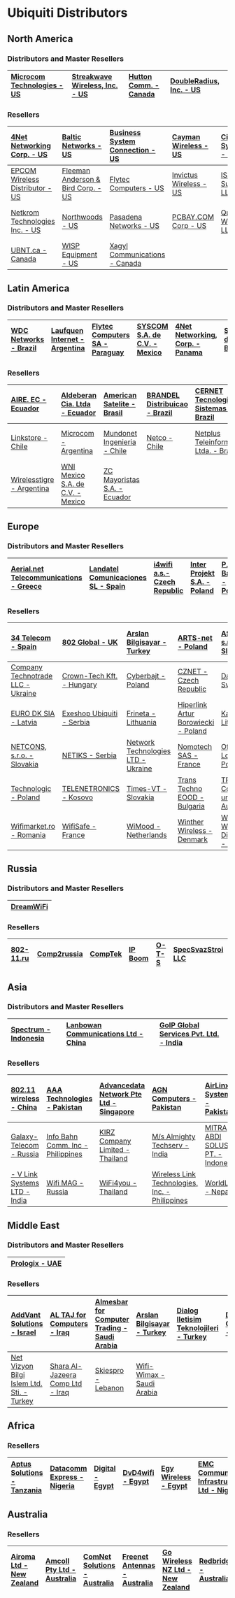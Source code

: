 # Ubiquiti Distributors #

## North America ##

### Distributors and Master Resellers ###

|[Microcom Technologies - US](http://www.microcom.us/browse-by-brand--ubiquiti-networks.html)|[Streakwave Wireless, Inc. - US](http://www.streakwave.com/product-ubiquiti.asp)|[Hutton Comm. - Canada](http://www.hol4g.com/)|[DoubleRadius, Inc. - US](http://www.doubleradius.com/)|
|:-------------------------------------------------------------------------------------------|:-------------------------------------------------------------------------------|:---------------------------------------------|:------------------------------------------------------|

### Resellers ###

|[4Net Networking Corp. - US](http://www.4netonline.com/)|[Baltic Networks - US](http://www.balticnetworks.com/)|[Business System Connection - US](http://www.bizsyscon.com/)|[Cayman Wireless - US](http://www.caymanwireless.com/)|[Cielo Systems - US](http://store.cielosystems.net/)|[Converbit Wi-Fi - Canada](http://www.converbit.ca/magasin)|[CTI - US](https://www.ctiacct.com/oasiscrm/shopping.asp?Region=CT&Directive=ItemList&Parent=&Category=I159)|[Data Alliance Wireless - US](http://www.data-alliance.net/)|[Dynamic Trading - US](http://www.dynamictradingco.net/)|
|:-------------------------------------------------------|:-----------------------------------------------------|:-----------------------------------------------------------|:-----------------------------------------------------|:---------------------------------------------------|:----------------------------------------------------------|:-----------------------------------------------------------------------------------------------------------|:-----------------------------------------------------------|:-------------------------------------------------------|
|[EPCOM Wireless Distributor - US](http://epcomsecurity.com/)|[Fleeman Anderson & Bird Corp. - US](http://www.fab-corp.com/)|[Flytec Computers - US](http://www.flyteccomputers.com/)    |[Invictus Wireless - US](http://www.invictuswireless.com/)|[ISP Supplies, LLC - US](http://ispsupplies.com/)   |[Jeffco Soho, Inc - US](http://www.jeffcosoho.com/)        |[Mesh Outlet - US](http://www.meshoutlet.com/)                                                              |[Metrix Communication LLC - US](http://www.metrix.net/)     |[Netgate - US](http://www.netgate.com/)                 |
|[Netkrom Technologies Inc. - US](http://www.mywirelessequipment.com/)|[Northwoods - US](http://www.nwcis.com/store/)        |[Pasadena Networks - US](http://www.wlanparts.com/)         |[PCBAY.COM Corp - US](http://www.pcbay.com/)          |[QuickLink Wireless, LLC - US](http://www.quicklinkwireless.com/)|[Roc-Noc - US](http://www.roc-noc.com/)                    |[Rowe Wireless Networks - US](http://www.rowewireless.com/)                                                 |[Squitter Electronics Inc - US](http://www.squitter.com/)   |[TitanWireless - US](http://www.titanwirelessonline.com/)|
|[UBNT.ca - Canada](http://www.ubnt.ca/)                 |[WISP Equipment - US](http://www.wispequipment.com/)  |[Xagyl Communications - Canada](http://www.xagyl.com/)      |


## Latin America ##

### Distributors and Master Resellers ###

|[WDC Networks - Brazil](http://wdcnet.com.br/)|[Laufquen Internet - Argentina](http://wisp.lq.com.ar/)|[Flytec Computers SA - Paraguay](http://www.flytec.com.py/)|[SYSCOM S.A. de C.V. - Mexico](http://www.syscom.com.mx/)|[4Net Networking, Corp. - Panama](http://www.4netonline.com/on/)|[Streakwave do Brasil - Brazil](http://www.streakwavebrasil.com.br/)|
|:---------------------------------------------|:------------------------------------------------------|:----------------------------------------------------------|:--------------------------------------------------------|:---------------------------------------------------------------|:-------------------------------------------------------------------|

### Resellers ###

|[AIRE. EC - Ecuador](http://www.aire.ec/)|[Aldeberan Cia. Ltda - Ecuador](http://aldeberan.com.ec/)|[American Satelite - Brasil](http://www.americansatelite.com.br/)|[BRANDEL Distribuicao - Brazil](http://www.bradel.com.br/)|[CERNET Tecnologia e Sistemas - Brazil](http://www.cernet.com.br/)|[Data Alliance - Mexico](http://www.data-alliance.net/)|[Eduser - Venezuela](http://www.eduser.net/)|[Enlace Digital - Ecuador](http://www.ubiquiti.com.ec/)|[Global Fast - Brazil](http://globalfast.com.br/)|[INTTELEC - Mexico](http://www.inttelec.com/tienda)|[Inversiones CGI - Venezuela](http://www.inversionescgi.net/)|
|:----------------------------------------|:--------------------------------------------------------|:----------------------------------------------------------------|:---------------------------------------------------------|:-----------------------------------------------------------------|:------------------------------------------------------|:-------------------------------------------|:------------------------------------------------------|:------------------------------------------------|:--------------------------------------------------|:------------------------------------------------------------|
|[Linkstore - Chile](http://www.linkstore.cl/)|[Microcom - Argentina](http://www.microcom.com.ar/)      |[Mundonet Ingenieria - Chile](http://www.mundoneting.cl/)        |[Netco - Chile](http://www.netco.cl/)                     |[Netplus Teleinformatica Ltda. - Brazil](http://www.netplus.com.br/)|[Nova Network - Brazil](http://www.novanetwork.com.br/)|[OIW Telecom Solutions - Brazil](http://www.oiw.com.br/)|[Redco - Chile](http://www.redco.cl/)                  |[Soluciones Inalambricas - Peru](http://www.solucionesinalambricas.pe/)|[Solution Box - Argentina](http://www.solutionbox.com.ar/)|[Ubiquiticol - Columbia](http://www.ubiquiticolombia.com/)   |
|[Wirelesstigre - Argentina](http://www.wirelesstigre.com/)|[WNI Mexico S.A. de C.V. - Mexico](http://www.wni.com.mx/)|[ZC Mayoristas S.A. - Ecuador](http://www.zcmayoristas.com/)     |

## Europe ##

### Distributors and Master Resellers ###

|[Aerial.net Telecommunications - Greece](http://aerial.net/shop/)|[Landatel Comunicaciones SL - Spain](http://www.landatel.com/)|[i4wifi a.s.- Czech Republic](http://www.i4-wifi.com/index.php?p=productsList&sWord=ubnt)|[Inter Projekt S.A. - Poland](http://www.interprojekt.pl/)|[P.W. Batna - Poland](http://anteny24.pl/pl/)|[Discomp - Czech Republic](http://www.discomp.eu/)|[SICE - Italy](http://ubiquiti.sicetelecom.it/)|[Instant Byte S.L. - Portugal](http://www.instantbyte.com/)|
|:----------------------------------------------------------------|:-------------------------------------------------------------|:----------------------------------------------------------------------------------------|:---------------------------------------------------------|:--------------------------------------------|:-------------------------------------------------|:----------------------------------------------|:----------------------------------------------------------|

### Resellers ###

|[34 Telecom - Spain](http://www.34t.com/)|[802 Global - UK](http://www.802global.com/)|[Arslan Bilgisayar - Turkey](http://www.netsiparis.com/)|[ARTS-net - Poland](http://www.wirelesslan.com.pl/)|[ASBIS SA s.r.o. - Slovakia](http://www.asbis.sk/)|[ASP 24 - Ukraine](http://www.asp24antenna.com.ua/)|[Astel Ltd. - Ukraine](http://www.wlan.com.ua/)|[Avantis Distribution - Denmark](http://www.avantis.dk/)|[Avantis Distribution - Sweden](http://www.avantis.se/)|[AVANTIS Distribution - Norway](http://www.avantis.no/)|[Bios Computer LTD - Ukraine](http://bios.if.ua/)|[CiudadWireless - Spain](http://ciudadwireless.com/)|
|:----------------------------------------|:-------------------------------------------|:-------------------------------------------------------|:--------------------------------------------------|:-------------------------------------------------|:--------------------------------------------------|:----------------------------------------------|:-------------------------------------------------------|:------------------------------------------------------|:------------------------------------------------------|:------------------------------------------------|:---------------------------------------------------|
|[Company Technotrade LLC - Ukraine](http://www.technotrade.com.ua/)|[Crown-Tech Kft. - Hungary](http://www.crown-tech.eu/)|[Cyberbajt - Poland](http://www.cyberbajt.com/)         |[CZNET - Czech Republic](http://shop.cznet.cz/)    |[Davido HB - Swedeb](http://www.davido.se/)       |[Dialog Iletisim Teknolojileri - Turkey](http://www.dialogiletisim.com/)|[Direct SIA - Latvia](http://www.openrb.com/)  |[Diswire - Netherlands](http://www.diswire.com/)        |[DUSTIN - Denmark](http://www.dustin.dk/)              |[DUSTIN - Norway](http://www.dustin.no/)               |[DUSTIN - Sweden](http://www.dustin.se/)         |[e-shop.gr - Greece](http://www.e-shop.gr/search_per.phtml?developer=UBIQUITI)|
|[EURO DK SIA - Latvia](http://www.ubntshop.eu/)|[Exeshop Ubiquiti - Serbia](http://www.exeshop.rs/ubiquiti-m-17.html)|[Frineta - Lithuania](http://www.frineta.lt/)           |[Hiperlink Artur Borowiecki - Poland](http://www.hiperlink.pl/)|[Katalita - Lithuania](http://www.wifi-stock.com/)|[KORPOL Sp.z.o.o. - Poland](http://www.korpol.pl/) |[KosProd - Kosovo](http://www.kosprod.com/)    |[Kris-Service - Kazakhstan](http://www.kris.kz/)        |[Lancom Bulgaria Ltd - Bulgaria](http://www.lancombg.com/)|[MHz Wireless - France](http://www.mhzwireless.com/)   |[MS Distribution - UK](http://www.msdist.co.uk/) |[Net Vizyon Bilgi Islem Ltd. Sti. - Turkey](http://www.netvizyon.biz/)|
|[NETCONS, s.r.o. - Slovakia](http://netcons.sk/)|[NETIKS - Serbia](http://www.netiks.rs/)    |[Network Technologies LTD - Ukraine](http://nettech.dn.ua/)|[Nomotech SAS - France](http://www.nomotech.com/)  |[Officelan, Lda - Portugal](http://www.officelan.pt/)|[OMG Internet Gmbh - Germany](http://www.omg.de/)  |[Overnet DMD - Macedonia](http://www.ubiquiti.com.mk/)|[Proline Trading - Ukraine](http://www.proline.biz.ua/) |[Reload Systems Ltd. - Bulgaria](http://www.reloadbg.com/)|[SAMPRO Samardzic & Son - Serbia](http://www.sampro.rs/)|[SeCaM d.o.o - Bosnia](http://www.secam.ba/)     |[Senzor Ltd - Hungary](http://www.wlan-ok.hu/)      |
|[Technologic - Poland](http://www.technologic.pl/)|[TELENETRONICS - Kosovo](http://www.telenetronics.net/)|[Times-VT - Slovakia](http://www.lancentrum.sk/)        |[Trans Techno EOOD - Bulgaria](http://www.vesuviustreamline.com/)|[TRIOTRONIK Computer und - Austria](http://www.triotronik.com/)|[Tradlost i Sverige HB - Sweden](http://www.tradlost.se/)|[Varia Group - Germany](http://www.varia-store.com/)|[VIDEOMAX AVS Ltd - Bulgaria](http://www.videomaxavs.com/)|[Wi-Pipe - Ireland](http://www.wi-pipe.com/)           |[Wifi Stock - UK](http://www.wifi-stock.co.uk/)        |[WiFiGear - UK](http://www.wifigear.co.uk/)      |[WifiMag - Romania](http://www.wifimag.ro/)         |
|[Wifimarket.ro - Romania](http://www.wifimarket.ro/default-1-AccessPoint.html)|[WifiSafe - France](http://www.wifisafe.fr/)|[WiMood - Netherlands](http://www.wimoodshop.nl/)       |[Winther Wireless - Denmark](http://www.wintherwireless.dk/)|[Winther Wireless Distribution - Sweden](http://www.wintherwireless.se/)|[Wireless Bolt - Hungary](http://www.wireless-bolt.hu/)|[WIRELESSLAN.EU - Poland](http://www.wirelesslan.eu/)|[WIRKOS - Albania](http://www.wirkos.com/)              |[WISP.PL - Poland](http://www.wisp.pl/)                |[WLAN Butikken - Norway](http://www.signalforsterker.no/)|[WorldNET - Romania](http://www.worldnet.ro/)    |

## Russia ##

### Distributors and Master Resellers ###

|[DreamWiFi](http://www.dreamwifi.ru/)|
|:------------------------------------|

### Resellers ###

|[802-11.ru](http://802-11.ru/)|[Comp2russia](http://www.comp2.ru/Ct/_wl_ubiquiti.htm)|[CompTek](http://www.comptek.ru/)|[IP Boom](http://www.ipboom.ru/)|[O-T-S](http://www.o-t-s.ru/)|[SpecSvazStroi LLC](http://www.rubnt.ru/)|
|:-----------------------------|:-----------------------------------------------------|:--------------------------------|:-------------------------------|:----------------------------|:----------------------------------------|

## Asia ##

### Distributors and Master Resellers ###

|[Spectrum - Indonesia](http://www.spectrumindo.com/)|[Lanbowan Communications Ltd - China](http://www.lanbowan.com/)|[GoIP Global Services Pvt. Ltd. - India](http://www.goip.in/)|
|:---------------------------------------------------|:--------------------------------------------------------------|:------------------------------------------------------------|

### Resellers ###

|[802.11 wireless - China](http://www.ub-nt.com/)|[AAA Technologies - Pakistan](http://www.aaaa.com.pk/)|[Advancedata Network Pte Ltd - Singapore](http://www.advancedatan.com/)|[AGN Computers - Pakistan](http://www.agndatacom.com/)|[AirLinx Systems - Pakistan](http://www.airlinxsys.com/)|[Astra Communication Service Co., Ltd. - Thailand](http://www.astra.co.th/)|[AXOMIC (M) SDN BHD - Malaysia](http://www.axomic.com.sg/)|[Beijing Huasun Unicreate Co., Ltd - China](http://www.netdist.com/)|[Beijing Rich on Way Co., Ltd - China](http://www.richonway.com/)|[Beijing YBS Co. Ltd - China](http://www.bbyst.cn/)|[EDCWifi Co. LTD - China](http://edcwifi.com/category.php?id_category=35)|
|:-----------------------------------------------|:-----------------------------------------------------|:----------------------------------------------------------------------|:-----------------------------------------------------|:-------------------------------------------------------|:--------------------------------------------------------------------------|:---------------------------------------------------------|:-------------------------------------------------------------------|:----------------------------------------------------------------|:--------------------------------------------------|:------------------------------------------------------------------------|
|[Galaxy-Telecom - Russia](http://www.galaxy-tele.com/)|[Info Bahn Comm. Inc - Philippines](http://www.ibahn.net/)|[KIRZ Company Limited - Thailand](http://www.kirzdirect.com/)          |[M/s Almighty Techserv - India](http://www.almightytechserv.com/)|[MITRA ABDI SOLUSI, PT. - Indonesia](http://www.masolusi.com/)|[Pravidhi Asia Pvt. Ltd - Nepal](http://www.pravidhiasia.com/)             |[Raspberry Solution Company - Thailand](http://www.raspberry.co.th/shop/index.php?route=product/manufacturer&manufacturer_id=13)|[Roughclaw Technologies - Philippines](http://www.roughclaw.com/)   |[- Solomon Technology - Thailand](http://www.solomon.co.th/)     |[Synchroweb Technology - Malaysia](http://www.synchroweb.com/)|[Sysmall Co. LTD - Korea](http://www.sysmall.net/)                       |
|[- V Link Systems LTD - India](http://www.vlinksystems.com/)|[Wifi MAG - Russia](http://www.wifimag.ru/)           |[WiFi4you - Thailand](http://www.wifi4you.com/)                        |[Wireless Link Technologies, Inc. - Philippines](http://www.wireless-link.net/)|[WorldLink - Nepal](http://www.worldlink.com.np/)       |

## Middle East ##

### Distributors and Master Resellers ###

|[Prologix - UAE](http://www.prologixdistribution.com/)|
|:-----------------------------------------------------|

### Resellers ###

|[AddVant Solutions - Israel](http://www.addvant.co.il/index.php?main_page=index&manufacturers_id=6)|[AL TAJ for Computers - Iraq](http://www.egfzco.com/)|[Almesbar for Computer Trading - Saudi Arabia](http://www.almsbar.net/)|[Arslan Bilgisayar - Turkey](http://www.netsiparis.com/)|[Dialog Iletisim Teknolojileri - Turkey](http://www.dialogiletisim.com/)|[Dipole Wireless Communication - Israel](http://www.dipole-ltd.com/)|[Dow Technology - UAE](http://www.dowtechnology-me.com/)|[Electroon Technology Trading, LLC - Saudi Arabia](http://www.electroon.com/)|[Friends of WiFi - Saudi Arabia](http://www.nano-ksa.com/)|
|:--------------------------------------------------------------------------------------------------|:----------------------------------------------------|:----------------------------------------------------------------------|:-------------------------------------------------------|:-----------------------------------------------------------------------|:-------------------------------------------------------------------|:-------------------------------------------------------|:----------------------------------------------------------------------------|:---------------------------------------------------------|
|[Net Vizyon Bilgi Islem Ltd. Sti. - Turkey](http://www.netvizyon.biz/)                             |[Shara Al-Jazeera Comp Ltd - Iraq](http://www.sharqaljazeera.com/)|[Skiespro - Lebanon](http://www.skiespro.net/)                         |[Wifi-Wimax - Saudi Arabia](http://www.wifi-wimax.com.sa/)|

## Africa ##

### Resellers ###

|[Aptus Solutions - Tanzania](http://www.aptus.co.tz/)|[Datacomm Express - Nigeria](http://www.datacommexpress.com/)|[Digital - Egypt](http://www.digitaltik.com/products/index.php)|[DvD4wifi - Egypt](http://www.dvd4wifi.com/)|[Egy Wireless - Egypt](http://www.egywireless.com/home/)|[EMC Communications Infrastructure Ltd - Nigeria](http://www.emcinfrastructure.com/)|[MIRO Distribution - South Africa](http://www.miro.co.za/)|[Scoop Distribution - South Africa](http://www.scoopdistribution.co.za/)|[spiderwifi - Egypt](http://www.spiderwifi.com/)|[Uniterm Direct - South Africa](http://www.dbg.co.za/)|[WiFiEGY - Egypt](http://www.it-egypt.net/)|
|:----------------------------------------------------|:------------------------------------------------------------|:--------------------------------------------------------------|:-------------------------------------------|:-------------------------------------------------------|:-----------------------------------------------------------------------------------|:---------------------------------------------------------|:-----------------------------------------------------------------------|:-----------------------------------------------|:-----------------------------------------------------|:------------------------------------------|

## Australia ##

### Resellers ###

|[Airoma Ltd - New Zealand](http://www.airoma.net/)|[Amcoll Pty Ltd - Australia](http://www.wisp.net.au/)|[ComNet Solutions - Australia](http://www.comnet.com.au/)|[Freenet Antennas - Australia](http://www.freenet-antennas.com/)|[Go Wireless NZ Ltd - New Zealand](http://www.gowifi.co.nz/)|[Redbridge - Australia](http://www.redbridge.com.au/)|[Wireless Data Solutions Pty Ltd - Australia](http://www.wirelessdata.com.au/)|
|:-------------------------------------------------|:----------------------------------------------------|:--------------------------------------------------------|:---------------------------------------------------------------|:-----------------------------------------------------------|:----------------------------------------------------|:-----------------------------------------------------------------------------|